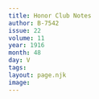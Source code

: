 ```yaml
---
title: Honor Club Notes
author: B-7542
issue: 22
volume: 11
year: 1916
month: 48
day: V
tags:
layout: page.njk
image:
---
```


